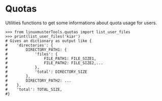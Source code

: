 # Quotas

Utilities functions to get some informations about quota usage for users.

```Console
>>> from linuxmusterTools.quotas import list_user_files
>>> print(list_user_files('kiar')
# Gives an dictionary as output like {
#    'directories': {
#        DIRECTORY_PATH1: {
#            'files': {
#                FILE_PATH1: FILE_SIZE1,
#                FILE_PATH2: FILE_SIZE2,...
#            },
#            'total': DIRECTORY_SIZE
#        },
#        DIRECTORY_PATH2: ...
#    },
#    'total': TOTAL_SIZE,
#}
```
